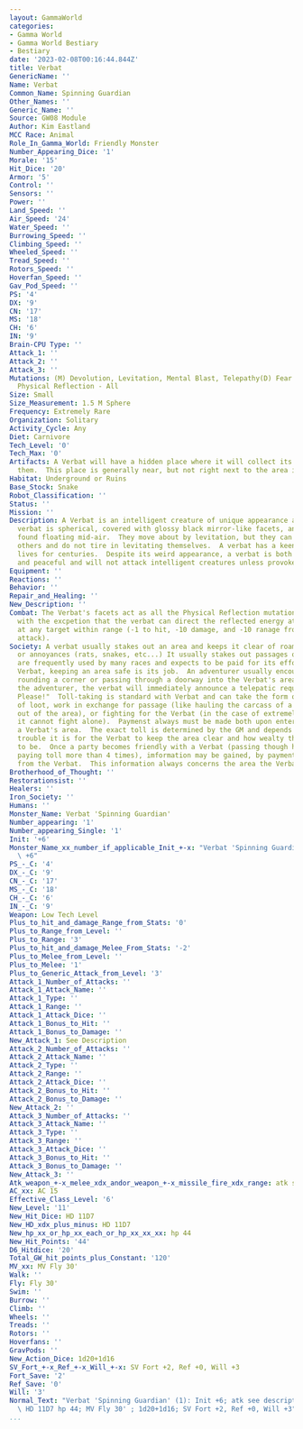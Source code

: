 ```yaml
---
layout: GammaWorld
categories:
- Gamma World
- Gamma World Bestiary
- Bestiary
date: '2023-02-08T00:16:44.844Z'
title: Verbat
GenericName: ''
Name: Verbat
Common_Name: Spinning Guardian
Other_Names: ''
Generic_Name: ''
Source: GW08 Module
Author: Kim Eastland
MCC Race: Animal
Role_In_Gamma_World: Friendly Monster
Number_Appearing_Dice: '1'
Morale: '15'
Hit_Dice: '20'
Armor: '5'
Control: ''
Sensors: ''
Power: ''
Land_Speed: ''
Air_Speed: '24'
Water_Speed: ''
Burrowing_Speed: ''
Climbing_Speed: ''
Wheeled_Speed: ''
Tread_Speed: ''
Rotors_Speed: ''
Hoverfan_Speed: ''
Gav_Pod_Speed: ''
PS: '4'
DX: '9'
CN: '17'
MS: '18'
CH: '6'
IN: '9'
Brain-CPU Type: ''
Attack_1: ''
Attack_2: ''
Attack_3: ''
Mutations: (M) Devolution, Levitation, Mental Blast, Telepathy(D) Fear - Open Spaces,
  Physical Reflection - All
Size: Small
Size_Measurement: 1.5 M Sphere
Frequency: Extremely Rare
Organization: Solitary
Activity_Cycle: Any
Diet: Carnivore
Tech_Level: '0'
Tech_Max: '0'
Artifacts: A Verbat will have a hidden place where it will collect its tolls and hoard
  them.  This place is generally near, but not right next to the area it patrols.
Habitat: Underground or Ruins
Base_Stock: Snake
Robot_Classification: ''
Status: ''
Mission: ''
Description: A Verbat is an intelligent creature of unique appearance and purpose.  A
  verbat is spherical, covered with glossy black mirror-like facets, and is usually
  found floating mid-air.  They move about by levitation, but they can not levitate
  others and do not tire in levitating themselves.  A verbat has a keen memory and
  lives for centuries.  Despite its weird appearance, a verbat is both highly intelligent
  and peaceful and will not attack intelligent creatures unless provoked.
Equipment: ''
Reactions: ''
Behavior: ''
Repair_and_Healing: ''
New_Description: ''
Combat: The Verbat's facets act as all the Physical Reflection mutational powers,
  with the excpetion that the verbat can direct the reflected energy attacks back
  at any target within range (-1 to hit, -10 damage, and -10 ranage from origanal
  attack).
Society: A verbat usually stakes out an area and keeps it clear of roaming monster
  or annoyances (rats, snakes, etc...) It usually stakes out passages or trails that
  are frequently used by many races and expects to be paid for its efforts.  To a
  Verbat, keeping an area safe is its job.  An adventurer usually encounters a Verbat
  rounding a corner or passing through a doorway into the Verbat's area.  Upon seeing
  the adventurer, the verbat will immediately announce a telepatic requiest, "Toll,
  Please!"  Toll-taking is standard with Verbat and can take the form of payments
  of loot, work in exchange for passage (like hauling the carcass of a dead opponent
  out of the area), or fighting for the Verbat (in the case of extremely tough advesaros
  it cannot fight alone).  Paymenst always must be made both upon entering or leaving
  a Verbat's area.  The exact toll is determined by the GM and depends on how much
  trouble it is for the Verbat to keep the area clear and how wealty the party appears
  to be.  Once a party becomes friendly with a Verbat (passing though his area and
  paying toll more than 4 times), imformation may be gained, by payment or otherwise,
  from the Verbat.  This information always concerns the area the Verbat patrolls.
Brotherhood_of_Thought: ''
Restorationsist: ''
Healers: ''
Iron_Society: ''
Humans: ''
Monster_Name: Verbat 'Spinning Guardian'
Number_appearing: '1'
Number_appearing_Single: '1'
Init: '+6'
Monster_Name_xx_number_if_applicable_Init_+-x: "Verbat 'Spinning Guardian' (1): Init\
  \ +6"
PS_-_C: '4'
DX_-_C: '9'
CN_-_C: '17'
MS_-_C: '18'
CH_-_C: '6'
IN_-_C: '9'
Weapon: Low Tech Level
Plus_to_hit_and_damage_Range_from_Stats: '0'
Plus_to_Range_from_Level: ''
Plus_to_Range: '3'
Plus_to_hit_and_damage_Melee_From_Stats: '-2'
Plus_to_Melee_from_Level: ''
Plus_to_Melee: '1'
Plus_to_Generic_Attack_from_Level: '3'
Attack_1_Number_of_Attacks: ''
Attack_1_Attack_Name: ''
Attack_1_Type: ''
Attack_1_Range: ''
Attack_1_Attack_Dice: ''
Attack_1_Bonus_to_Hit: ''
Attack_1_Bonus_to_Damage: ''
New_Attack_1: See Description
Attack_2_Number_of_Attacks: ''
Attack_2_Attack_Name: ''
Attack_2_Type: ''
Attack_2_Range: ''
Attack_2_Attack_Dice: ''
Attack_2_Bonus_to_Hit: ''
Attack_2_Bonus_to_Damage: ''
New_Attack_2: ''
Attack_3_Number_of_Attacks: ''
Attack_3_Attack_Name: ''
Attack_3_Type: ''
Attack_3_Range: ''
Attack_3_Attack_Dice: ''
Attack_3_Bonus_to_Hit: ''
Attack_3_Bonus_to_Damage: ''
New_Attack_3: ''
Atk_weapon_+-x_melee_xdx_andor_weapon_+-x_missile_fire_xdx_range: atk see description
AC_xx: AC 15
Effective_Class_Level: '6'
New_Level: '11'
New_Hit_Dice: HD 11D7
New_HD_xdx_plus_minus: HD 11D7
New_hp_xx_or_hp_xx_each_or_hp_xx_xx_xx: hp 44
New_Hit_Points: '44'
D6_Hitdice: '20'
Total_GW_hit_points_plus_Constant: '120'
MV_xx: MV Fly 30'
Walk: ''
Fly: Fly 30'
Swim: ''
Burrow: ''
Climb: ''
Wheels: ''
Treads: ''
Rotors: ''
Hoverfans: ''
GravPods: ''
New_Action_Dice: 1d20+1d16
SV_Fort_+-x_Ref_+-x_Will_+-x: SV Fort +2, Ref +0, Will +3
Fort_Save: '2'
Ref_Save: '0'
Will: '3'
Normal_Text: "Verbat 'Spinning Guardian' (1): Init +6; atk see description; AC 15;\
  \ HD 11D7 hp 44; MV Fly 30' ; 1d20+1d16; SV Fort +2, Ref +0, Will +3"
...
```

